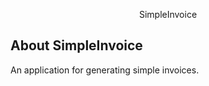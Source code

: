 <p align="center">
SimpleInvoice
</p>

## About SimpleInvoice



An application for generating simple invoices.


